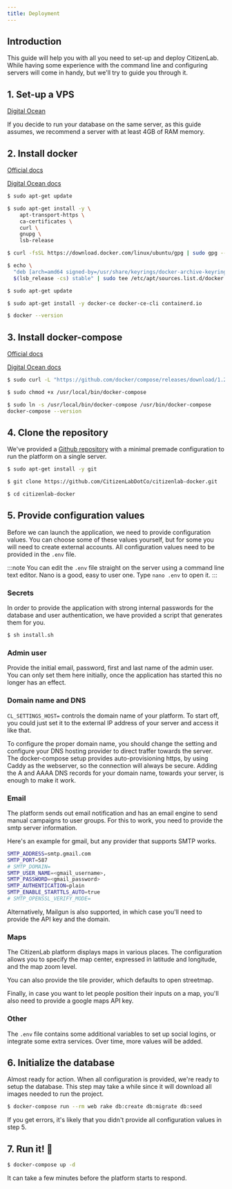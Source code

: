```yaml
---
title: Deployment
---
```


## Introduction

This guide will help you with all you need to set-up and deploy CitizenLab. While having some experience with the command line and configuring servers will come in handy, but we'll try to guide you through it. 

## 1. Set-up a VPS

[Digital Ocean](https://www.digitalocean.com/community/tutorials/initial-server-setup-with-ubuntu-20-04)

If you decide to run your database on the same server, as this guide assumes, we recommend a server with at least 4GB of RAM memory.

## 2. Install docker

[Official docs](https://docs.docker.com/engine/install/ubuntu/)

[Digital Ocean docs](https://www.digitalocean.com/community/tutorials/how-to-install-and-use-docker-on-ubuntu-20-04)

```bash
$ sudo apt-get update

$ sudo apt-get install -y \
    apt-transport-https \
    ca-certificates \
    curl \
    gnupg \
    lsb-release

$ curl -fsSL https://download.docker.com/linux/ubuntu/gpg | sudo gpg --dearmor -o /usr/share/keyrings/docker-archive-keyring.gpg

$ echo \
  "deb [arch=amd64 signed-by=/usr/share/keyrings/docker-archive-keyring.gpg] https://download.docker.com/linux/ubuntu \
  $(lsb_release -cs) stable" | sudo tee /etc/apt/sources.list.d/docker.list > /dev/null

$ sudo apt-get update

$ sudo apt-get install -y docker-ce docker-ce-cli containerd.io

$ docker --version
```

## 3. Install docker-compose

[Official docs](https://docs.docker.com/compose/install/)

[Digital Ocean docs](https://www.digitalocean.com/community/tutorials/how-to-install-and-use-docker-compose-on-ubuntu-20-04)

```bash
$ sudo curl -L "https://github.com/docker/compose/releases/download/1.28.6/docker-compose-$(uname -s)-$(uname -m)" -o /usr/local/bin/docker-compose

$ sudo chmod +x /usr/local/bin/docker-compose

$ sudo ln -s /usr/local/bin/docker-compose /usr/bin/docker-compose
docker-compose --version
```

## 4. Clone the repository

We've provided a [Github repository](https://github.com/CitizenLabDotCo/citizenlab-docker) with a minimal premade configuration to run the platform on a single server. 

```bash
$ sudo apt-get install -y git

$ git clone https://github.com/CitizenLabDotCo/citizenlab-docker.git

$ cd citizenlab-docker
```

## 5. Provide configuration values

Before we can launch the application, we need to provide configuration values. You can choose some of these values yourself, but for some you will need to create external accounts. All configuration values need to be provided in the `.env` file.

:::note
You can edit the `.env` file straight on the server using a command line text editor. Nano is a good, easy to user one. Type `nano .env` to open it.
:::

### Secrets

In order to provide the application with strong internal passwords for the database and user authentication, we have provided a script that generates them for you.

```bash
$ sh install.sh
```
### Admin user

Provide the initial email, password, first and last name of the admin user. You can only set them here initially, once the application has started this no longer has an effect.

### Domain name and DNS

`CL_SETTINGS_HOST=` controls the domain name of your platform. To start off, you could just set it to the external IP address of your server and access it like that.

To configure the proper domain name, you should change the setting and configure your DNS hosting provider to direct traffer towards the server. The docker-compose setup provides auto-provisioning https, by using Caddy as the webserver, so the connection will always be secure. Adding the A and AAAA DNS records for your domain name, towards your server, is enough to make it work.

### Email

The platform sends out email notification and has an email engine to send manual campaigns to user groups. For this to work, you need to provide the smtp server information.

Here's an example for gmail, but any provider that supports SMTP works.
```bash
SMTP_ADDRESS=smtp.gmail.com
SMTP_PORT=587
# SMTP_DOMAIN=
SMTP_USER_NAME=<gmail_username>,
SMTP_PASSWORD=<gmail_password>
SMTP_AUTHENTICATION=plain
SMTP_ENABLE_STARTTLS_AUTO=true
# SMTP_OPENSSL_VERIFY_MODE=
```

Alternatively, Mailgun is also supported, in which case you'll need to provide the API key and the domain.

### Maps

The CitizenLab platform displays maps in various places. The configuration allows you to specify the map center, expressed in latitude and longitude, and the map zoom level.

You can also provide the tile provider, which defaults to open streetmap.

Finally, in case you want to let people position their inputs on a map, you'll also need to provide a google maps API key. 

### Other

The `.env` file contains some additional variables to set up social logins, or integrate some extra services. Over time, more values will be added.

## 6. Initialize the database

Almost ready for action. When all configuration is provided, we're ready to setup the database. This step may take a while since it will download all images needed to run the project.

```bash
$ docker-compose run --rm web rake db:create db:migrate db:seed
```
If you get errors, it's likely that you didn't provide all configuration values in step 5.

## 7. Run it! :rocket:

```bash
$ docker-compose up -d
```
It can take a few minutes before the platform starts to respond.